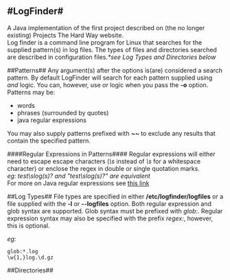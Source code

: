 #LogFinder#
---
A Java implementation of the first project described on (the no longer existing) Projects The Hard Way website. <br />
Log finder is a command line program for Linux that searches for the supplied pattern(s) in log files. The types of files and directories searched are described in configuration files._*see Log Types and Directories below_ 

##Patterns##
Any argument(s) after the options is(are) considered a search pattern. By default LogFinder will search for each pattern supplied using _and_ logic. You can, however, use _or_ logic when you pass the **-o** option.
Patterns may be:<br /> 

* words
* phrases (surrounded by quotes)
* java regular expressions

You may also supply patterns prefixed with **~~** to exclude any results that contain the specified pattern.

####Regular Expressions in Patterns####	
Regular expressions will either need to escape escape characters (_\\s_ instead of _\s_ for a whitespace character) or enclose the regex in double or single quotation marks. <br /> 
_eg: test\\slog(s)? and "test\slog(s)?" are equivalent_<br />
For more on Java regular expressions see [this link](https://docs.oracle.com/javase/8/docs/api/java/util/regex/Pattern.html)

##Log Types##
File types are specified in either **/etc/logfinder/logfiles** or a file supplied with the **-l** or **--logfiles** option. Both regular expression and glob syntax are supported. Glob syntax must be prefixed with _glob:_. Regular expression syntax may also be specified with the prefix _regex:_, however, this is optional.

_eg:_
	
	glob:*.log
	\w{1,}log.\d.gz

##Directories##
